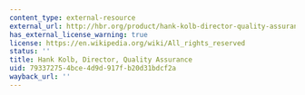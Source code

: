 ```yaml
---
content_type: external-resource
external_url: http://hbr.org/product/hank-kolb-director-quality-assurance/an/681083-PDF-ENG
has_external_license_warning: true
license: https://en.wikipedia.org/wiki/All_rights_reserved
status: ''
title: Hank Kolb, Director, Quality Assurance
uid: 79337275-4bce-4d9d-917f-b20d31bdcf2a
wayback_url: ''
---
```

